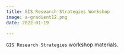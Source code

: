 ```yaml
---
title: GIS Research Strategies Workshop
image: a-gradient12.png
date: 2022-01-19

---
```


`GIS Research Strategies` workshop materials.